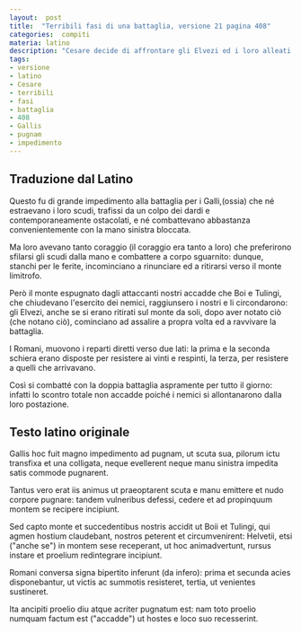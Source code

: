 ```yaml
---
layout:  post
title:  "Terribili fasi di una battaglia, versione 21 pagina 408"
categories:  compiti
materia: latino
description: "Cesare decide di affrontare gli Elvezi ed i loro alleati in una battaglia campale a Bibracte: essi all'inizio si trovano in difficoltà. Gallis hoc fuit magno impedimento ad pugnam."
tags:
- versione
- latino
- Cesare
- terribili
- fasi
- battaglia
- 408
- Gallis
- pugnam
- impedimento
---
```


## Traduzione dal Latino

Questo fu di grande impedimento alla battaglia per i Galli,(ossia) che né estraevano i loro scudi, trafissi da un colpo dei dardi e contemporaneamente ostacolati, e né combattevano abbastanza convenientemente con la mano sinistra bloccata.

Ma loro avevano tanto coraggio (il coraggio era tanto a loro) che preferirono sfilarsi gli scudi dalla mano e combattere a corpo sguarnito: dunque, stanchi per le ferite, incominciano a rinunciare ed a ritirarsi verso il monte limitrofo.

Però il monte espugnato dagli attaccanti nostri accadde che Boi e Tulingi, che chiudevano l'esercito dei nemici, raggiunsero i nostri e li circondarono: gli Elvezi, anche se si erano ritirati sul monte da soli, dopo aver notato ciò (che notano ciò), cominciano ad assalire a propra volta ed a ravvivare la battaglia.

I Romani, muovono i reparti diretti verso due lati: la prima e la seconda schiera erano disposte per resistere ai vinti e respinti, la terza, per resistere a quelli che arrivavano.

Così si combatté con la doppia battaglia aspramente per tutto il giorno: infatti lo scontro totale non accadde poiché i nemici si allontanarono dalla loro postazione.

## Testo latino originale

Gallis hoc fuit magno impedimento ad pugnam, ut scuta sua, pilorum ictu transfixa et una colligata, neque evellerent neque manu sinistra impedita satis commode pugnarent.

Tantus vero erat iis animus ut praeoptarent scuta e manu emittere et nudo corpore pugnare: tandem vulneribus defessi, cedere et ad propinquum montem se recipere incipiunt.

Sed capto monte et succedentibus nostris accidit ut Boii et Tulingi, qui agmen hostium claudebant, nostros peterent et circumvenirent: Helvetii, etsi ("anche se") in montem sese receperant, ut hoc animadvertunt, rursus instare et proelium redintegrare incipiunt.

Romani conversa signa bipertito inferunt (da infero): prima et secunda acies disponebantur, ut victis ac summotis resisteret, tertia, ut venientes sustineret.

Ita ancipiti proelio diu atque acriter pugnatum est: nam toto proelio numquam factum est ("accadde") ut hostes e loco suo recesserint.
